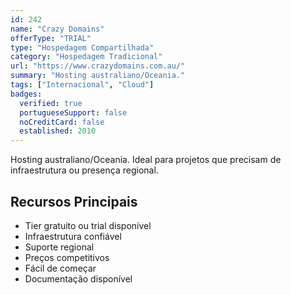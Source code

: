 ```yaml
---
id: 242
name: "Crazy Domains"
offerType: "TRIAL"
type: "Hospedagem Compartilhada"
category: "Hospedagem Tradicional"
url: "https://www.crazydomains.com.au/"
summary: "Hosting australiano/Oceania."
tags: ["Internacional", "Cloud"]
badges:
  verified: true
  portugueseSupport: false
  noCreditCard: false
  established: 2010
---
```


Hosting australiano/Oceania. Ideal para projetos que precisam de infraestrutura ou presença regional.

## Recursos Principais

- Tier gratuito ou trial disponível
- Infraestrutura confiável
- Suporte regional
- Preços competitivos
- Fácil de começar
- Documentação disponível
